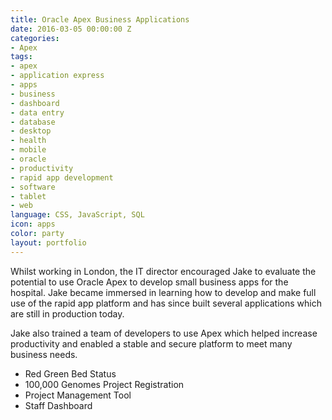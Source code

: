 ```yaml
---
title: Oracle Apex Business Applications
date: 2016-03-05 00:00:00 Z
categories:
- Apex
tags:
- apex
- application express
- apps
- business
- dashboard
- data entry
- database
- desktop
- health
- mobile
- oracle
- productivity
- rapid app development
- software
- tablet
- web
language: CSS, JavaScript, SQL
icon: apps
color: party
layout: portfolio
---
```


Whilst working in London, the IT director encouraged Jake to evaluate the potential to use Oracle Apex to develop small business apps for the hospital. Jake became immersed in learning how to develop and make full use of the rapid app platform and has since built several applications which are still in production today.

Jake also trained a team of developers to use Apex which helped increase productivity and enabled a stable and secure platform to meet many business needs.

- Red Green Bed Status
- 100,000 Genomes Project Registration
- Project Management Tool
- Staff Dashboard
